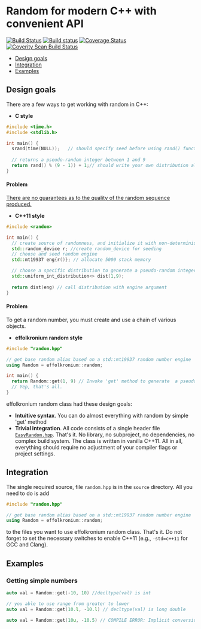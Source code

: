 # Random for modern C++ with convenient API
[![Build Status](https://travis-ci.org/effolkronium/EasyRandom.svg?branch=develop)](https://travis-ci.org/effolkronium/EasyRandom)
[![Build status](https://ci.appveyor.com/api/projects/status/xv0aq60p91j1jnjr/branch/develop?svg=true)](https://ci.appveyor.com/project/effolkronium/easyrandom/branch/develop)
[![Coverage Status](https://coveralls.io/repos/github/effolkronium/EasyRandom/badge.svg?branch=develop)](https://coveralls.io/github/effolkronium/EasyRandom?branch=develop)
<a href="https://scan.coverity.com/projects/effolkronium-easyrandom">
  <img alt="Coverity Scan Build Status"
       src="https://scan.coverity.com/projects/12707/badge.svg"/>
</a>
- [Design goals](#design-goals)
- [Integration](#integration)
- [Examples](#examples)
## Design goals
There are a few ways to get working with random in C++:
- **C style**
```cpp
#include <time.h>
#include <stdlib.h>

int main() {
  srand(time(NULL));   // should specify seed before using rand() function
  
  // returns a pseudo-random integer between 1 and 9
  return rand() % (9 - 1)) + 1;// should write your own distribution algorihtm
}
```
#### Problem
[There are no guarantees as to the quality of the random sequence produced.](http://en.cppreference.com/w/cpp/numeric/random/rand#Notes)
- **C++11 style**
```cpp
#include <random>

int main() {
  // create source of randomness, and initialize it with non-deterministic seed
  std::random_device r; //create random_device for seeding
  // choose and seed random engine
  std::mt19937 eng{r()}; // allocate 5000 stack memory

  // choose a specific distribution to generate a pseudo-random integer between 1 and 9
  std::uniform_int_distribution<> dist(1,9);
  
  return dist(eng) // call distribution with engine argument
}
```
#### Problem
To get a random number, you must create and use a chain of various objects.
- **effolkronium random style**

```cpp
#include "random.hpp"

// get base random alias based on a std::mt19937 random number engine
using Random = effolkronium::random;

int main() {
  return Random::get(1, 9) // Invoke 'get' method to generate  a pseudo-random integer between 1 and 9
  // Yep, that's all.
}
```
effolkronium random class had these design goals:
- **Intuitive syntax**. You can do almost everything with random by simple 'get' method
- **Trivial integration**. All code consists of a single header file [`EasyRandom.hpp`](https://github.com/effolkronium/EasyRandom/blob/develop/source/EasyRandom.hpp). That's it. No library, no subproject, no dependencies, no complex build system. The class is written in vanilla C++11. All in all, everything should require no adjustment of your compiler flags or project settings.
## Integration
The single required source, file `random.hpp` is in the `source` directory.
All you need to do is add
```cpp
#include "random.hpp"

// get base random alias based on a std::mt19937 random number engine
using Random = effolkronium::random;
```
to the files you want to use effolkronium random class. That's it. Do not forget to set the necessary switches to enable C++11 (e.g., `-std=c++11` for GCC and Clang).
## Examples
### Getting simple numbers
```cpp
auto val = Random::get(-10, 10) //decltype(val) is int
```
```cpp
// you able to use range from greater to lower
auto val = Random::get(10.l, -10.l) // decltype(val) is long double
```
```cpp
auto val = Random::get(10u, -10.5) // COMPILE ERROR: Implicit conversions are not allowed here.
```
